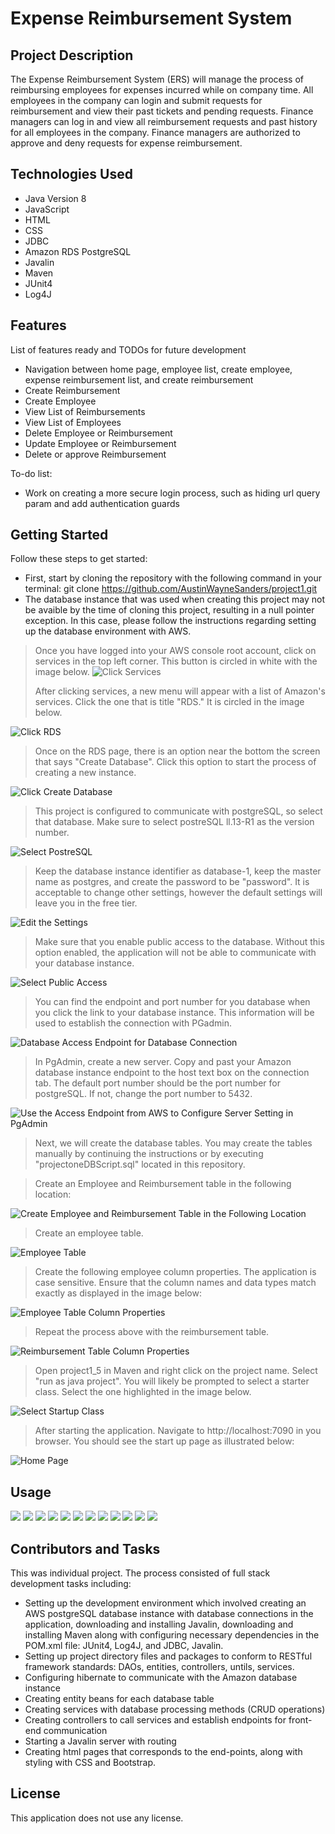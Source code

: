 # Expense Reimbursement System

## Project Description

The Expense Reimbursement System (ERS) will manage the process of reimbursing employees for expenses incurred while on company time. 
All employees in the company can login and submit requests for reimbursement and view their past tickets and pending requests. 
Finance managers can log in and view all reimbursement requests and past history for all employees in the company. Finance managers 
are authorized to approve and deny requests for expense reimbursement. 

## Technologies Used

* Java Version 8
* JavaScript 
* HTML 
* CSS 
* JDBC 
* Amazon RDS PostgreSQL
* Javalin 
* Maven 
* JUnit4 
* Log4J

## Features

List of features ready and TODOs for future development
* Navigation between home page, employee list, create employee, expense reimbursement list, and create reimbursement
* Create Reimbursement
* Create Employee
* View List of Reimbursements
* View List of Employees
* Delete Employee or Reimbursement
* Update Employee or Reimbursement
* Delete or approve Reimbursement

To-do list: 
* Work on creating a more secure login process, such as hiding url query param and add authentication guards 

## Getting Started

Follow these steps to get started: 

* First, start by cloning the repository with the following command in your terminal: git clone https://github.com/AustinWayneSanders/project1.git 
* The database instance that was used when creating this project may not be avaible by the time of cloning this project, resulting in a null pointer exception. In this case, please follow the instructions regarding setting up the database environment with AWS. 
> Once you have logged into your AWS console root account, click on services in the top left corner. This button is circled in white with the image below. 
![Click Services](https://github.com/AustinWayneSanders/project1/blob/main/Project1_Demo_Images/project1_Image1.png)
>
> After clicking services, a new menu will appear with a list of Amazon's services. Click the one that is title "RDS." It is circled in the image below.
> 
![Click RDS](https://github.com/AustinWayneSanders/project1/blob/main/Project1_Demo_Images/project1_Image2.png)
>
>Once on the RDS page, there is an option near the bottom the screen that says "Create Database". Click this option to start the process of creating a new instance. 
>
![Click Create Database](https://github.com/AustinWayneSanders/project1/blob/main/Project1_Demo_Images/project1_Image3.png)
>
>This project is configured to communicate with postgreSQL, so select that database. Make sure to select postreSQL ll.13-R1 as the version number. 
>
![Select PostreSQL](https://github.com/AustinWayneSanders/project1/blob/main/Project1_Demo_Images/project1_Image4.PNG)
>
>Keep the database instance identifier as database-1, keep the master name as postgres, and create the password to be "password". It is acceptable to change other settings, however the default settings will leave you in the free tier. 
>
![Edit the Settings](https://github.com/AustinWayneSanders/project1/blob/main/Project1_Demo_Images/project1_image5.PNG)
>
> Make sure that you enable public access to the database. Without this option enabled, the application will not be able to communicate with your database instance. 
>
![Select Public Access](https://github.com/AustinWayneSanders/project1/blob/main/Project1_Demo_Images/project1_image6.PNG)
>
> You can find the endpoint and port number for you database when you click the link to your database instance. This information will be used to establish the connection with PGadmin. 
>
![Database Access Endpoint for Database Connection](https://github.com/AustinWayneSanders/project1/blob/main/Project1_Demo_Images/project1_image7.png)
>
> In PgAdmin, create a new server. Copy and past your Amazon database instance endpoint to the host text box on the connection tab. The default port number should be the port number for postgreSQL. If not, change the port number to 5432. 
>
![Use the Access Endpoint from AWS to Configure Server Setting in PgAdmin](https://github.com/AustinWayneSanders/project1/blob/main/Project1_Demo_Images/project1_image8.PNG)


> Next, we will create the database tables. You may create the tables manually by continuing the instructions or by executing "projectoneDBScript.sql" located in this repository. 

> Create an Employee and Reimbursement table in the following location: 

![Create Employee and Reimbursement Table in the Following Location](https://github.com/AustinWayneSanders/project1/blob/main/Project1_Demo_Images/project1_image9.PNG)
>
> Create an employee table.
>
![Employee Table](https://github.com/AustinWayneSanders/project1/blob/main/Project1_Demo_Images/project1_image10.PNG)
>
> Create the following employee column properties. The application is case sensitive. Ensure that the column names and data types match exactly as displayed in the image below:
>
![Employee Table Column Properties](https://github.com/AustinWayneSanders/project1/blob/main/Project1_Demo_Images/project1_image11.PNG)
>
> Repeat the process above with the reimbursement table. 
>
![Reimbursement Table Column Properties](https://github.com/AustinWayneSanders/project1/blob/main/Project1_Demo_Images/project1_image12.PNG)
>
> Open project1_5 in Maven and right click on the project name. Select "run as java project". You will likely be prompted to select a starter class. Select the one highlighted in the image below. 
>
![Select Startup Class](https://github.com/AustinWayneSanders/project1/blob/main/Project1_Demo_Images/project1_image13.PNG)
>
> After starting the application. Navigate to http://localhost:7090 in you browser. You should see the start up page as illustrated below:
>
![Home Page](https://github.com/AustinWayneSanders/project1/blob/main/Project1_Demo_Images/project1_image14.PNG)

## Usage

![](https://github.com/AustinWayneSanders/project1/blob/main/Project1_Demo_Images/project1_image19.PNG)
![](https://github.com/AustinWayneSanders/project1/blob/main/Project1_Demo_Images/project1_image20.PNG)
![](https://github.com/AustinWayneSanders/project1/blob/main/Project1_Demo_Images/project1_image21.PNG)
![](https://github.com/AustinWayneSanders/project1/blob/main/Project1_Demo_Images/project1_image22.PNG)
![](https://github.com/AustinWayneSanders/project1/blob/main/Project1_Demo_Images/project1_image23.PNG)
![](https://github.com/AustinWayneSanders/project1/blob/main/Project1_Demo_Images/project1_image24.PNG)
![](https://github.com/AustinWayneSanders/project1/blob/main/Project1_Demo_Images/project1_image25.PNG)
![](https://github.com/AustinWayneSanders/project1/blob/main/Project1_Demo_Images/project1_image26.PNG)
![](https://github.com/AustinWayneSanders/project1/blob/main/Project1_Demo_Images/project1_image27.PNG)
![](https://github.com/AustinWayneSanders/project1/blob/main/Project1_Demo_Images/project1_image28.PNG)
![](https://github.com/AustinWayneSanders/project1/blob/main/Project1_Demo_Images/project1_image29.PNG)
![](https://github.com/AustinWayneSanders/project1/blob/main/Project1_Demo_Images/project1_image32.PNG)

## Contributors and Tasks

This was individual project. The process consisted of full stack development tasks including: 
* Setting up the development environment which involved creating an AWS postgreSQL database instance with database connections in the application, downloading and installing Javalin, downloading and installing Maven along with configuring necessary dependencies in the POM.xml file: JUnit4, Log4J, and JDBC, Javalin. 
* Setting up project directory files and packages to conform to RESTful framework standards: DAOs, entities, controllers, untils, services. 
* Configuring hibernate to communicate with the Amazon database instance
* Creating entity beans for each database table
* Creating services with database processing methods (CRUD operations)
* Creating controllers to call services and establish endpoints for front-end communication
* Starting a Javalin server with routing
* Creating html pages that corresponds to the end-points, along with styling with CSS and Bootstrap. 

## License

This application does not use any license.
